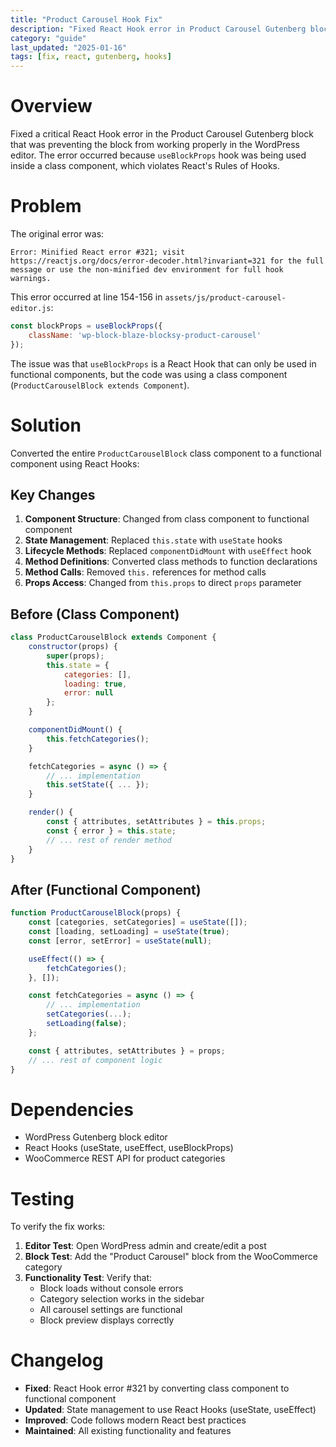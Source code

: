 ```yaml
---
title: "Product Carousel Hook Fix"
description: "Fixed React Hook error in Product Carousel Gutenberg block by converting class component to functional component"
category: "guide"
last_updated: "2025-01-16"
tags: [fix, react, gutenberg, hooks]
---
```


# Overview

Fixed a critical React Hook error in the Product Carousel Gutenberg block that was preventing the block from working properly in the WordPress editor. The error occurred because `useBlockProps` hook was being used inside a class component, which violates React's Rules of Hooks.

# Problem

The original error was:
```
Error: Minified React error #321; visit https://reactjs.org/docs/error-decoder.html?invariant=321 for the full message or use the non-minified dev environment for full hook warnings.
```

This error occurred at line 154-156 in `assets/js/product-carousel-editor.js`:
```javascript
const blockProps = useBlockProps({
    className: 'wp-block-blaze-blocksy-product-carousel'
});
```

The issue was that `useBlockProps` is a React Hook that can only be used in functional components, but the code was using a class component (`ProductCarouselBlock extends Component`).

# Solution

Converted the entire `ProductCarouselBlock` class component to a functional component using React Hooks:

## Key Changes

1. **Component Structure**: Changed from class component to functional component
2. **State Management**: Replaced `this.state` with `useState` hooks
3. **Lifecycle Methods**: Replaced `componentDidMount` with `useEffect` hook
4. **Method Definitions**: Converted class methods to function declarations
5. **Method Calls**: Removed `this.` references for method calls
6. **Props Access**: Changed from `this.props` to direct `props` parameter

## Before (Class Component)
```javascript
class ProductCarouselBlock extends Component {
    constructor(props) {
        super(props);
        this.state = {
            categories: [],
            loading: true,
            error: null
        };
    }

    componentDidMount() {
        this.fetchCategories();
    }

    fetchCategories = async () => {
        // ... implementation
        this.setState({ ... });
    }

    render() {
        const { attributes, setAttributes } = this.props;
        const { error } = this.state;
        // ... rest of render method
    }
}
```

## After (Functional Component)
```javascript
function ProductCarouselBlock(props) {
    const [categories, setCategories] = useState([]);
    const [loading, setLoading] = useState(true);
    const [error, setError] = useState(null);

    useEffect(() => {
        fetchCategories();
    }, []);

    const fetchCategories = async () => {
        // ... implementation
        setCategories(...);
        setLoading(false);
    };

    const { attributes, setAttributes } = props;
    // ... rest of component logic
}
```

# Dependencies

- WordPress Gutenberg block editor
- React Hooks (useState, useEffect, useBlockProps)
- WooCommerce REST API for product categories

# Testing

To verify the fix works:

1. **Editor Test**: Open WordPress admin and create/edit a post
2. **Block Test**: Add the "Product Carousel" block from the WooCommerce category
3. **Functionality Test**: Verify that:
   - Block loads without console errors
   - Category selection works in the sidebar
   - All carousel settings are functional
   - Block preview displays correctly

# Changelog

- **Fixed**: React Hook error #321 by converting class component to functional component
- **Updated**: State management to use React Hooks (useState, useEffect)
- **Improved**: Code follows modern React best practices
- **Maintained**: All existing functionality and features
